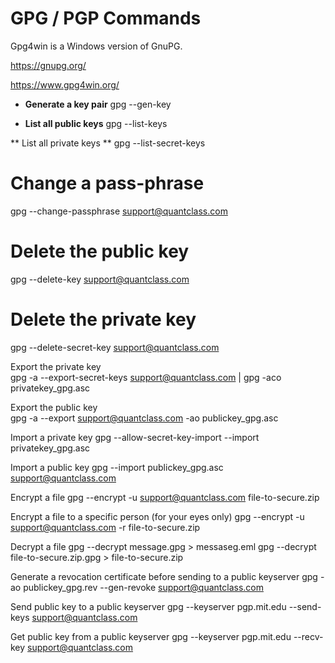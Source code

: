 # GPG / PGP Commands


Gpg4win is a Windows version of GnuPG.

https://gnupg.org/

https://www.gpg4win.org/

* __Generate a key pair__
gpg --gen-key 

* __List all public keys__
gpg --list-keys 

** List all private keys **
gpg --list-secret-keys

# Change a pass-phrase 
gpg --change-passphrase support@quantclass.com

# Delete the public key 
gpg --delete-key support@quantclass.com

# Delete the private key 
gpg --delete-secret-key support@quantclass.com

Export the private key  
gpg -a --export-secret-keys support@quantclass.com | gpg -aco privatekey_gpg.asc

Export the public key  
gpg -a --export support@quantclass.com -ao publickey_gpg.asc

Import a private key
gpg --allow-secret-key-import --import privatekey_gpg.asc

Import a public key 
gpg --import publickey_gpg.asc support@quantclass.com

Encrypt a file 
gpg --encrypt -u support@quantclass.com file-to-secure.zip 

Encrypt a file to a specific person (for your eyes only) 
gpg --encrypt -u support@quantclass.com -r <receiver-public-key> file-to-secure.zip 

Decrypt a file 
gpg --decrypt message.gpg > messaseg.eml
gpg --decrypt file-to-secure.zip.gpg > file-to-secure.zip

Generate a revocation certificate before sending to a public keyserver
gpg -ao publickey_gpg.rev --gen-revoke support@quantclass.com

Send public key to a public keyserver
gpg --keyserver pgp.mit.edu --send-keys support@quantclass.com

Get public key from a public keyserver
gpg --keyserver pgp.mit.edu --recv-key support@quantclass.com
